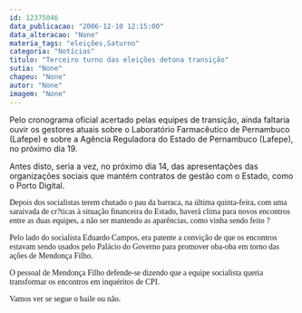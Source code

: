 ```yaml
---
id: 12375046
data_publicacao: "2006-12-10 12:15:00"
data_alteracao: "None"
materia_tags: "eleições,Saturno"
categoria: "Notícias"
titulo: "Terceiro turno das eleições detona transição"
sutia: "None"
chapeu: "None"
autor: "None"
imagem: "None"
---
```

<p><P>Pelo cronograma oficial acertado pelas equipes de transição, ainda faltaria ouvir os gestores atuais sobre o Laboratório Farmacêutico de Pernambuco (Lafepe) e sobre a Agência Reguladora do Estado de Pernambuco (Lafepe), no próximo dia 19.</P></p>
<p><P>Antes disto, seria a vez, no próximo dia 14, das apresentações das organizações sociais que mantém contratos de gestão com o Estado, como o Porto Digital.</P></p>
<p><P><FONT face=Verdana>Depois dos socialistas terem chutado o pau da barraca, na última quinta-feira, com uma saraivada de cr?ticas à situação financeira do Estado, haverá clima para novos encontros entre as duas equipes, a não ser mantendo as aparências, como vinha sendo feito ?</FONT></P></p>
<p><P><FONT face=Verdana>Pelo lado do socialista Eduardo Campos, era patente a convição de que os encontros estavam sendo usados pelo Palácio do Governo para promover oba-oba em torno das ações de Mendonça Filho.</FONT></P></p>
<p><P><FONT face=Verdana>O pessoal de Mendonça Filho defende-se dizendo que a equipe socialista queria transformar os encontros em inquéritos de CPI. </FONT></P></p>
<p><P><FONT face=Verdana>Vamos ver se segue o baile ou não.</FONT></P> </p>
